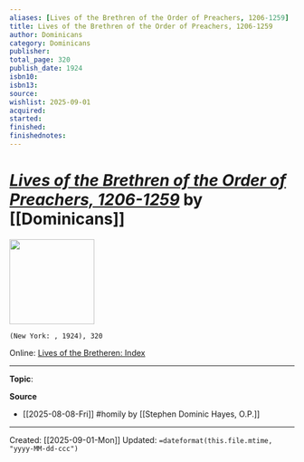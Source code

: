 ```yaml
---
aliases: [Lives of the Brethren of the Order of Preachers, 1206-1259]
title: Lives of the Brethren of the Order of Preachers, 1206-1259
author: Dominicans
category: Dominicans
publisher: 
total_page: 320
publish_date: 1924
isbn10: 
isbn13: 
source: 
wishlist: 2025-09-01
acquired: 
started: 
finished: 
finishednotes: 
---
```

# *[Lives of the Brethren of the Order of Preachers, 1206-1259]()* by [[Dominicans]]

<img src="http://books.google.com/books/content?id=M19JAAAAIAAJ&printsec=frontcover&img=1&zoom=1&edge=curl&source=gbs_api" width=150>

`(New York: , 1924), 320`

Online: [Lives of the Bretheren: Index](http://www.domcentral.org/trad/brethren/default.htm)

--- 
**Topic**: 

**Source**
- [[2025-08-08-Fri]] #homily by [[Stephen Dominic Hayes, O.P.]]
 ---
Created: [[2025-09-01-Mon]]
Updated: `=dateformat(this.file.mtime, "yyyy-MM-dd-ccc")`